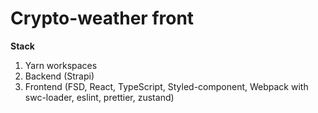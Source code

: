 ﻿# Crypto-weather front
 
**Stack**
1. Yarn workspaces
2. Backend (Strapi)
3. Frontend (FSD, React, TypeScript, Styled-component, Webpack with swc-loader, eslint, prettier, zustand)
